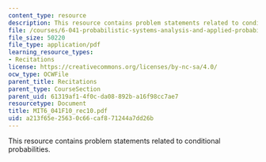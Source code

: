 ```yaml
---
content_type: resource
description: This resource contains problem statements related to conditional probabilities.
file: /courses/6-041-probabilistic-systems-analysis-and-applied-probability-fall-2010/a213f65e25630c66caf871244a7dd26b_MIT6_041F10_rec10.pdf
file_size: 50220
file_type: application/pdf
learning_resource_types:
- Recitations
license: https://creativecommons.org/licenses/by-nc-sa/4.0/
ocw_type: OCWFile
parent_title: Recitations
parent_type: CourseSection
parent_uid: 61319af1-4f0c-da08-892b-a16f98cc7ae7
resourcetype: Document
title: MIT6_041F10_rec10.pdf
uid: a213f65e-2563-0c66-caf8-71244a7dd26b
---
```

This resource contains problem statements related to conditional probabilities.